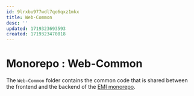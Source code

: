```yaml
---
id: 9lrxbu977wdl7qo6qxz1mkx
title: Web-Common
desc: ''
updated: 1719323693593
created: 1719323470818
---
```


# Monorepo : Web-Common
The `Web-Common` folder contains the common code that is shared between the frontend and the backend of the [EMI monorepo](https://github.com/earth-metabolome-initiative/emi-monorepo/tree/web).
